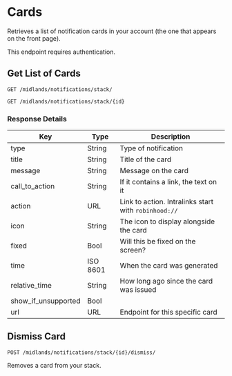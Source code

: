 # Cards 

Retrieves a list of notification cards in your account (the one that appears on the front page).

This endpoint requires authentication.

## Get List of Cards

`GET /midlands/notifications/stack/`

`GET /midlands/notifications/stack/{id}`

### Response Details

| Key                 | Type      | Description |
|---------------------|-----------|-------------|
| type                | String    | Type of notification |
| title               | String    | Title of the card |
| message             | String    | Message on the card |
| call_to_action      | String    | If it contains a link, the text on it |
| action              | URL       | Link to action. Intralinks start with `robinhood://` |
| icon                | String    | The icon to display alongside the card |
| fixed               | Bool      | Will this be fixed on the screen? |
| time                | ISO 8601  | When the card was generated |
| relative_time       | String    | How long ago since the card was issued |
| show_if_unsupported | Bool      | |
| url                 | URL       | Endpoint for this specific card |

## Dismiss Card

`POST /midlands/notifications/stack/{id}/dismiss/`

Removes a card from your stack.